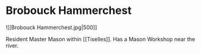 # Brobouck Hammerchest

![[Brobouck Hammerchest.jpg|500]]

Resident Master Mason within [[Tiselles]].  Has a Mason Workshop near the river.
